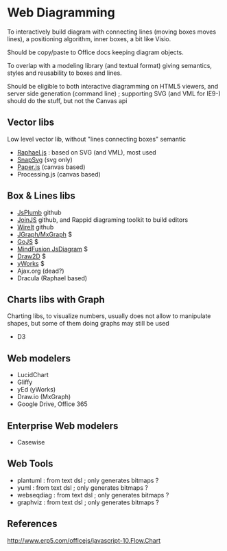 # Web Diagramming

To interactively build diagram with connecting lines (moving boxes moves lines), a positioning algorithm, inner boxes, a bit like Visio.

Should be copy/paste to Office docs keeping diagram objects.

To overlap with a modeling library (and textual format) giving semantics, styles and reusability to boxes and lines.

Should be eligible to both interactive diagramming on HTML5 viewers, and server side generation (command line) ; supporting SVG (and VML for IE9-) should do the stuff, but not the Canvas api

## Vector libs

Low level vector lib, without "lines connecting boxes" semantic

- [Raphael.js](http://raphaeljs.com) : based on SVG (and VML), most used
- [SnapSvg](http://snapsvg.io) (svg only)
- [Paper.js](http://paperjs.org) (canvas based)
- Processing.js (canvas based)

## Box & Lines libs

- [JsPlumb](http://www.jsplumb.org) github 
- [JoinJS](http://www.jointjs.com) github, and Rappid diagraming toolkit to build editors
- [WireIt](http://neyric.github.io/wireit/docs/) github
- [JGraph/MxGraph](https://www.jgraph.com/javascript-graph-visualization-library.html) $
- [GoJS](http://gojs.net) $
- [MindFusion JsDiagram](http://www.mindfusion.eu/jsdiagram.html) $
- [Draw2D](http://draw2d.org) $
- [yWorks](http://www.yworks.com) $
- Ajax.org (dead?)
- Dracula (Raphael based)

## Charts libs with Graph

Charting libs, to visualize numbers, usually does not allow to manipulate shapes, but some of them doing graphs may still be used

- D3

## Web modelers

- LucidChart
- Gliffy
- yEd (yWorks)
- Draw.io (MxGraph)
- Google Drive, Office 365

## Enterprise Web modelers

- Casewise

## Web Tools

- plantuml : from text dsl ; only generates bitmaps ?
- yuml : from text dsl ; only generates bitmaps ?
- webseqdiag : from text dsl ; only generates bitmaps ?
- graphviz : from text dsl ; only generates bitmaps ?

## References

http://www.erp5.com/officejs/javascript-10.Flow.Chart
